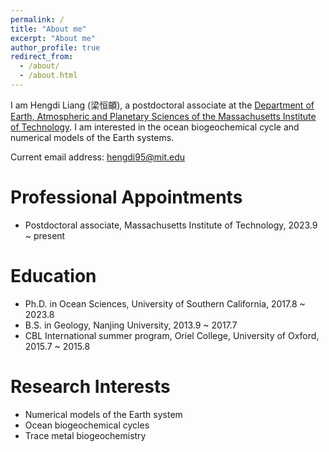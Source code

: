 ```yaml
---
permalink: /
title: "About me"
excerpt: "About me"
author_profile: true
redirect_from: 
  - /about/
  - /about.html
---
```


I am Hengdi Liang (梁恒頔), a postdoctoral associate at the [Department of Earth, Atmospheric and Planetary Sciences of the Massachusetts Institute of Technology](https://eaps.mit.edu/). I am interested in the ocean biogeochemical cycle and numerical models of the Earth systems.

Current email address: hengdi95@mit.edu

Professional Appointments
======
* Postdoctoral associate, Massachusetts Institute of Technology, 2023.9 ~ present                      

Education
======
* Ph.D. in Ocean Sciences, University of Southern California, 2017.8 ~ 2023.8
* B.S. in Geology, Nanjing University, 2013.9 ~ 2017.7
* CBL International summer program, Oriel College, University of Oxford, 2015.7 ~ 2015.8

Research Interests
======
* Numerical models of the Earth system 
* Ocean biogeochemical cycles
* Trace metal biogeochemistry

